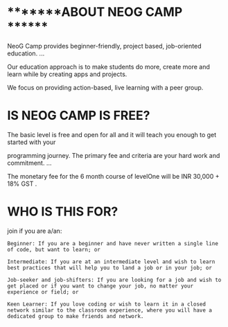 #  *******ABOUT NEOG CAMP ******

NeoG Camp provides beginner-friendly, project based, job-oriented education. ...

Our education approach is to make students do more, create more and learn while by creating apps and projects.

We focus on providing action-based, live learning with a peer group.

# IS NEOG CAMP IS FREE?


The basic level is free and open for all and it will teach you enough to get started with your 

programming journey. The primary fee and criteria are your hard work and commitment. ... 

The monetary fee for the 6 month course of levelOne will be INR 30,000 + 18% GST .

# WHO  IS  THIS FOR?

join if you are a/an:

    Beginner: If you are a beginner and have never written a single line of code, but want to learn; or

    Intermediate: If you are at an intermediate level and wish to learn best practices that will help you to land a job or in your job; or

    Job-seeker and job-shifters: If you are looking for a job and wish to get placed or if you want to change your job, no matter your experience or field; or

    Keen Learner: If you love coding or wish to learn it in a closed network similar to the classroom experience, where you will have a dedicated group to make friends and network.

